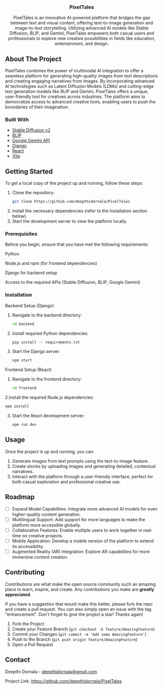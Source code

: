 
<br/>
<div align="center">

<h3 align="center">PixelTales</h3>
<p align="center">
PixelTales is an innovative AI-powered platform that bridges the gap between text and visual content, offering text-to-image generation and image-to-text storytelling. Utilizing advanced AI models like Stable Diffusion, BLIP, and Gemini, PixelTales empowers both casual users and professionals to explore new creative possibilities in fields like education, entertainment, and design.


  


</p>
</div>

## About The Project

PixelTales combines the power of multimodal AI integration to offer a seamless platform for generating high-quality images from text descriptions and creating engaging narratives from images. By incorporating advanced AI technologies such as Latent Diffusion Models (LDMs) and cutting-edge text generation models like BLIP and Gemini, PixelTales offers a unique, user-friendly tool for creatives across industries. The platform aims to democratize access to advanced creative tools, enabling users to push the boundaries of their imagination.
### Built With

- [Stable Diffusion v2](https://huggingface.co/stabilityai/stable-diffusion-2-1)
- [BLIP](https://huggingface.co/Salesforce/blip-image-captioning-large)
- [Google Gemini API](https://ai.google.dev/)
- [Django](https://www.djangoproject.com/)
- [React](https://reactjs.org)
- [Vite](https://vite.dev/)
## Getting Started

To get a local copy of the project up and running, follow these steps:
1. Clone the repository:
   ```bash
   git clone https://github.com/deepthidornala/PixelTales
2. Install the necessary dependencies (refer to the Installation section below).
3. Start the development server to view the platform locally.
### Prerequisites

Before you begin, ensure that you have met the following requirements:

Python 

Node.js and npm (for frontend dependencies)

Django for backend setup

Access to the required APIs (Stable Diffusion, BLIP, Google Gemini)
### Installation

Backend Setup (Django)

1. Navigate to the backend directory:
   ```sh
   cd backend
   ```
2. Install required Python dependencies:
   ```sh
   pip install -r requirements.txt
   ```
3. Start the Django server:
   ```sh
   npm start
   ```
Frontend Setup (React)

1. Navigate to the frontend directory:
   ```sh
   cd frontend
   ```
2.Install the required Node.js dependencies:
   ```sh
   npm install
   ```
3. Start the React development server:
   ```sh
   npm run dev
   ```
## Usage

Once the project is up and running, you can:

1. Generate images from text prompts using the text-to-image feature.
2. Create stories by uploading images and generating detailed, contextual narratives.
3. Interact with the platform through a user-friendly interface, perfect for both casual exploration and professional creative use.
## Roadmap

- [ ] Expand Model Capabilities: Integrate more advanced AI models for even higher-quality content generation.
- [ ] Multilingual Support: Add support for more languages to make the platform more accessible globally.
- [ ] Collaborative Features: Enable multiple users to work together in real-time on creative projects.
- [ ] Mobile Application: Develop a mobile version of the platform to extend its accessibility.
- [ ] Augmented Reality (AR) Integration: Explore AR capabilities for more immersive content creation.
## Contributing

Contributions are what make the open source community such an amazing place to learn, inspire, and create. Any contributions you make are **greatly appreciated**.

If you have a suggestion that would make this better, please fork the repo and create a pull request. You can also simply open an issue with the tag "enhancement".
Don't forget to give the project a star! Thanks again!

1. Fork the Project
2. Create your Feature Branch (`git checkout -b feature/AmazingFeature`)
3. Commit your Changes (`git commit -m 'Add some AmazingFeature'`)
4. Push to the Branch (`git push origin feature/AmazingFeature`)
5. Open a Pull Request
## Contact

Deepthi Dornala  - deepthidornala@gmail.com

Project Link: https://github.com/deepthidornala/PixelTales
